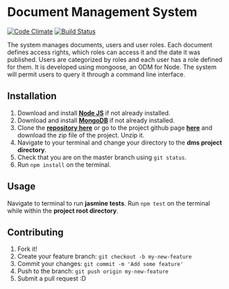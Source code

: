 # Document Management System

[![Code Climate](https://codeclimate.com/github/andela-ooduntan/dms-api/badges/gpa.svg)](https://codeclimate.com/github/andela-ooduntan/dms-api)  [![Build Status](https://travis-ci.org/andela-ooduntan/dms-api.svg?branch=master)](https://travis-ci.org/andela-ooduntan/dms-api)


The system manages documents, users and user roles. Each document defines access rights, which roles can access it and the date it was published. Users are categorized by roles and each user has a role defined for them.
It is developed using ​mongoose​, an ODM for Node. The system will permit users to query it through a command line interface.


## Installation

1. Download and install [**Node JS**](https://nodejs.org/en/) if not already installed.
1. Download and install [**MongoDB**](https://www.mongodb.org/) if not already installed.
1. Clone the [**repository here**](https://codeclimate.com/github/andela-ooduntan/dms-api) or go to the project github page [**here**](https://codeclimate.com/github/andela-ooduntan/dms-api.git) and download the zip file of the project. Unzip it.
1. Navigate to your terminal and change your directory to the **dms project directory**.
1. Check that you are on the master branch using `git status`.
1. Run `npm install` on the terminal.

## Usage
Navigate to terminal to run **jasmine tests**.
Run `npm test` on the terminal while within the **project root directory**.

## Contributing
1. Fork it!
1. Create your feature branch: `git checkout -b my-new-feature`
1. Commit your changes: `git commit -m 'Add some feature'`
1. Push to the branch: `git push origin my-new-feature`
1. Submit a pull request :D
